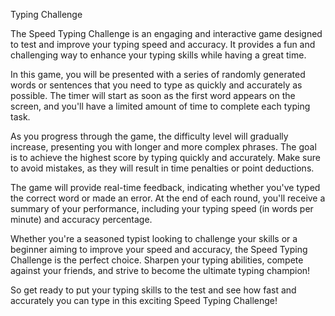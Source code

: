  Typing Challenge

The Speed Typing Challenge is an engaging and interactive game designed to test and improve your typing speed and accuracy. It provides a fun and challenging way to enhance your typing skills while having a great time.

In this game, you will be presented with a series of randomly generated words or sentences that you need to type as quickly and accurately as possible. The timer will start as soon as the first word appears on the screen, and you'll have a limited amount of time to complete each typing task.

As you progress through the game, the difficulty level will gradually increase, presenting you with longer and more complex phrases. The goal is to achieve the highest score by typing quickly and accurately. Make sure to avoid mistakes, as they will result in time penalties or point deductions.

The game will provide real-time feedback, indicating whether you've typed the correct word or made an error. At the end of each round, you'll receive a summary of your performance, including your typing speed (in words per minute) and accuracy percentage.

Whether you're a seasoned typist looking to challenge your skills or a beginner aiming to improve your speed and accuracy, the Speed Typing Challenge is the perfect choice. Sharpen your typing abilities, compete against your friends, and strive to become the ultimate typing champion!

So get ready to put your typing skills to the test and see how fast and accurately you can type in this exciting Speed Typing Challenge!